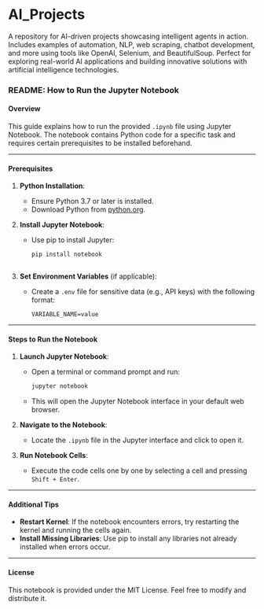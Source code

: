 # AI_Projects

A repository for AI-driven projects showcasing intelligent agents in action. Includes examples of automation, NLP, web scraping, chatbot development, and more using tools like OpenAI, Selenium, and BeautifulSoup. Perfect for exploring real-world AI applications and building innovative solutions with artificial intelligence technologies.

### **README: How to Run the Jupyter Notebook**

#### **Overview**

This guide explains how to run the provided `.ipynb` file using Jupyter Notebook. The notebook contains Python code for a specific task and requires certain prerequisites to be installed beforehand.

---

#### **Prerequisites**

1. **Python Installation**:

   - Ensure Python 3.7 or later is installed.
   - Download Python from [python.org](https://www.python.org).

2. **Install Jupyter Notebook**:

   - Use pip to install Jupyter:

     ```bash
     pip install notebook
     ```

     ```

     ```

3. **Set Environment Variables** (if applicable):
   - Create a `.env` file for sensitive data (e.g., API keys) with the following format:
     ```
     VARIABLE_NAME=value
     ```

---

#### **Steps to Run the Notebook**

1. **Launch Jupyter Notebook**:

   - Open a terminal or command prompt and run:
     ```bash
     jupyter notebook
     ```
   - This will open the Jupyter Notebook interface in your default web browser.

2. **Navigate to the Notebook**:

   - Locate the `.ipynb` file in the Jupyter interface and click to open it.

3. **Run Notebook Cells**:
   - Execute the code cells one by one by selecting a cell and pressing `Shift + Enter`.

---

#### **Additional Tips**

- **Restart Kernel**: If the notebook encounters errors, try restarting the kernel and running the cells again.
- **Install Missing Libraries**: Use pip to install any libraries not already installed when errors occur.

---

#### **License**

This notebook is provided under the MIT License. Feel free to modify and distribute it.

